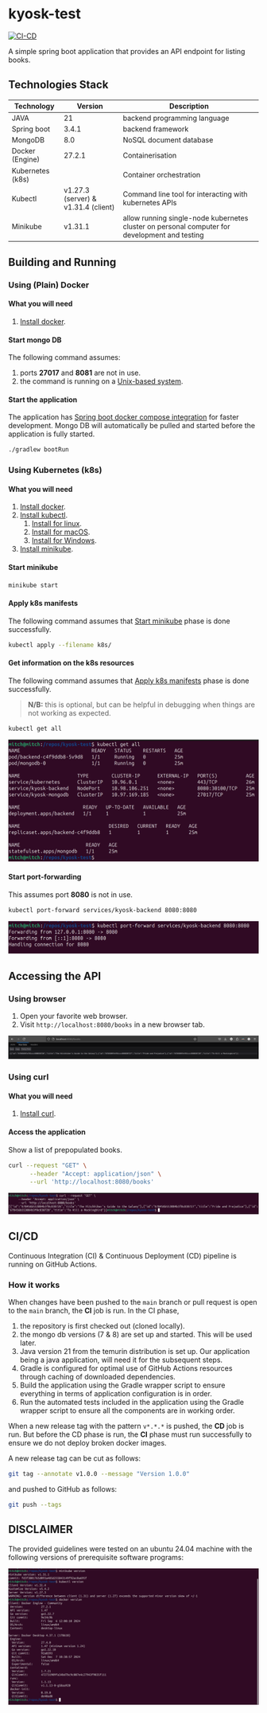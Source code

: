 # kyosk-test

[![CI-CD](https://github.com/ajharry69/kyosk-test/actions/workflows/ci-cd.yml/badge.svg)](https://github.com/ajharry69/kyosk-test/actions/workflows/ci-cd.yml)

A simple spring boot application that provides an API endpoint for listing books.

## Technologies Stack

| Technology       | Version                             | Description                                                                                   |
|------------------|-------------------------------------|-----------------------------------------------------------------------------------------------|
| JAVA             | 21                                  | backend programming language                                                                  |
| Spring boot      | 3.4.1                               | backend framework                                                                             |
| MongoDB          | 8.0                                 | NoSQL document database                                                                       |
| Docker (Engine)  | 27.2.1                              | Containerisation                                                                              |
| Kubernetes (k8s) |                                     | Container orchestration                                                                       |
| Kubectl          | v1.27.3 (server) & v1.31.4 (client) | Command line tool for interacting with kubernetes APIs                                        |
| Minikube         | v1.31.1                             | allow running single-node kubernetes cluster on personal computer for development and testing |

## Building and Running

### Using (Plain) Docker

#### What you will need

1. [Install docker][docker-installation-url].

#### Start mongo DB

The following command assumes:

1. ports **27017** and **8081** are not in use.
2. the command is running on a [Unix-based system](https://en.wikipedia.org/wiki/List_of_Unix_systems).

#### Start the application

The application
has [Spring boot docker compose integration](https://docs.spring.io/spring-boot/how-to/docker-compose.html) for faster
development.
Mongo DB will automatically be pulled and started before the application is fully started.

```bash
./gradlew bootRun
```

### Using Kubernetes (k8s)

#### What you will need

1. [Install docker][docker-installation-url].
2. [Install kubectl](https://kubernetes.io/docs/reference/kubectl/).
   1. [Install for linux](https://kubernetes.io/docs/tasks/tools/install-kubectl-linux/).
   2. [Install for macOS](https://kubernetes.io/docs/tasks/tools/install-kubectl-macos/).
   3. [Install for Windows](https://kubernetes.io/docs/tasks/tools/install-kubectl-windows/).
3. [Install minikube](https://minikube.sigs.k8s.io/docs/start/).

#### Start minikube

```bash
minikube start
```

#### Apply k8s manifests

The following command assumes that [Start minikube](#start-minikube) phase is done successfully.

```bash
kubectl apply --filename k8s/
```

#### Get information on the k8s resources

The following command assumes that [Apply k8s manifests](#apply-k8s-manifests) phase is done successfully.

> **N/B:** this is optional, but can be helpful in debugging when things are not working as expected.

```bash
kubectl get all
```

![Link to Screenshot](screenshots/kubectl-get-all.png)

#### Start port-forwarding

This assumes port **8080** is not in use.

```bash
kubectl port-forward services/kyosk-backend 8080:8080
```

![Link to Screenshot](screenshots/port-forwarding.png)

## Accessing the API

### Using browser

1. Open your favorite web browser.
2. Visit `http://localhost:8080/books` in a new browser tab.

![Link to Screenshot](screenshots/browser-output-localhost-8080.png)

### Using curl

#### What you will need

1. [Install curl][install-curl-url].

#### Access the application

Show a list of prepopulated books.

```bash
curl --request "GET" \
      --header "Accept: application/json" \
      --url 'http://localhost:8080/books'
```

![Link to Screenshot](screenshots/curl-output-localhost-8080.png)

## CI/CD

Continuous Integration (CI) & Continuous Deployment (CD) pipeline is running on GitHub Actions.

### How it works

When changes have been pushed to the `main` branch or pull request is open to the `main` branch, the **CI** job is run.
In the CI phase,

1. the repository is first checked out (cloned locally).
2. the mongo db versions (7 & 8) are set up and started. This will be used later.
3. Java version 21 from the temurin distribution is set up.
   Our application being a java application, will need it for the subsequent steps.
4. Gradle is configured for optimal use of GitHub Actions resources through caching of downloaded dependencies.
5. Build the application using the Gradle wrapper script to ensure everything in terms of application configuration is
   in order.
6. Run the automated tests included in the application using the Gradle wrapper script to ensure all the components are
   in working order.

When a new release tag with the pattern `v*.*.*` is pushed, the **CD** job is run.
But before the CD phase is run, the **CI** phase must run successfully to ensure we do not deploy broken docker images.

A new release tag can be cut as follows:

```bash
git tag --annotate v1.0.0 --message "Version 1.0.0"
```

and pushed to GitHub as follows:

```bash
git push --tags
```

## DISCLAIMER

The provided guidelines were tested on an ubuntu 24.04 machine with the following versions of prerequisite software
programs:

![Link to Screenshot](screenshots/software-versions.png)

[install-curl-url]: https://curl.se/download.html

[docker-installation-url]: https://docs.docker.com/engine/install/
